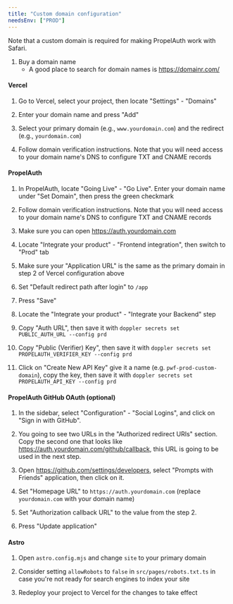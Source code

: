 ```yaml
---
title: "Custom domain configuration"
needsEnv: ["PROD"]
---
```


Note that a custom domain is required for making PropelAuth work with Safari.

1. Buy a domain name
   - A good place to search for domain names is <a href="https://domainr.com/" >https://domainr.com/</a>

#### Vercel

1. Go to Vercel, select your project, then locate "Settings" - "Domains"

1. Enter your domain name and press "Add"

1. Select your primary domain (e.g., `www.yourdomain.com`) and the redirect (e.g., `yourdomain.com`)

1. Follow domain verification instructions. Note that you will need access to your domain name's DNS to configure TXT and CNAME records

#### PropelAuth

1. In PropelAuth, locate "Going Live" - "Go Live". Enter your domain name under "Set Domain", then press the green checkmark

1. Follow domain verification instructions. Note that you will need access to your domain name's DNS to configure TXT and CNAME records

1. Make sure you can open https://auth.yourdomain.com

1. Locate "Integrate your product" - "Frontend integration", then switch to "Prod" tab

1. Make sure your "Application URL" is the same as the primary domain in step 2 of Vercel configuration above

1. Set "Default redirect path after login" to `/app`

1. Press "Save"

1. Locate the "Integrate your product" - "Integrate your Backend" step

1. Copy "Auth URL", then save it with `doppler secrets set PUBLIC_AUTH_URL --config prd`

1. Copy "Public (Verifier) Key", then save it with `doppler secrets set PROPELAUTH_VERIFIER_KEY --config prd`

1. Click on "Create New API Key" give it a name (e.g. `pwf-prod-custom-domain`), copy the key, then save it with `doppler secrets set PROPELAUTH_API_KEY --config prd`

#### PropelAuth GitHub OAuth (optional)

1. In the sidebar, select "Configuration" - "Social Logins", and click on "Sign in with GitHub".

1. You going to see two URLs in the "Authorized redirect URIs" section. Copy the second one that looks like https://auth.yourdomain.com/github/callback, this URL is going to be used in the next step.

1. Open <a href="https://github.com/settings/developers">https://github.com/settings/developers</a>, select "Prompts with Friends" application, then click on it.

1. Set "Homepage URL" to `https://auth.yourdomain.com` (replace `yourdomain.com` with your domain name)

1. Set "Authorization callback URL" to the value from the step 2.

1. Press "Update application"

#### Astro

1. Open `astro.config.mjs` and change `site` to your primary domain

1. Consider setting `allowRobots` to `false` in `src/pages/robots.txt.ts` in case you're not ready for search engines to index your site

1. Redeploy your project to Vercel for the changes to take effect
